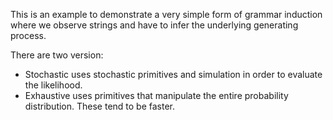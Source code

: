 This is an example to demonstrate a very simple form of grammar induction where we observe strings and have to infer the underlying generating process. 

There are two version: 
- Stochastic uses stochastic primitives and simulation in order to evaluate the likelihood. 
- Exhaustive uses primitives that manipulate the entire probability distribution. These tend to be faster. 

